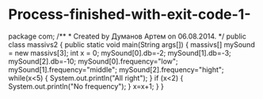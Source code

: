Process-finished-with-exit-code-1-
==================================

package com;  /**  * Created by Думанов Артем on 06.08.2014.  */ public class massivs2 {     public static void main(String args[]) {      massivs[] mySound = new massivs[3];     int x = 0;     mySound[0].db=-2;     mySound[1].db=-3;     mySound[2].db=-10;     mySound[0].frequency="low";     mySound[1].frequency="middle";     mySound[2].frequency="hight";      while(x&lt;5) {         System.out.println("All right");     }         if (x&lt;2) {             System.out.println("No frequency");         }      x=x+1; } }
